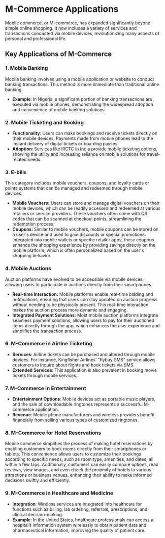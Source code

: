 # M-Commerce Applications

Mobile commerce, or M-commerce, has expanded significantly beyond simple online shopping. It now includes a variety of services and transactions conducted via mobile devices, revolutionizing many aspects of personal and professional life.

## Key Applications of M-Commerce

### 1. Mobile Banking

 Mobile banking involves using a mobile application or website to conduct banking transactions. This method is more immediate than traditional online banking.
- **Example**: In Nigeria, a significant portion of banking transactions are executed via mobile phones, demonstrating the widespread adoption and convenience of mobile banking solutions.

### 2. Mobile Ticketing and Booking

- **Functionality**: Users can make bookings and receive tickets directly on their mobile devices. Payments made from mobile phones lead to the instant delivery of digital tickets or boarding passes.
- **Adoption**: Services like IRCTC in India provide mobile ticketing options, showing the utility and increasing reliance on mobile solutions for travel-related needs.

### 3. E-bills

This category includes mobile vouchers, coupons, and loyalty cards or points systems that can be managed and redeemed through mobile devices.
- **Mobile Vouchers:** Users can store and manage digital vouchers on their mobile devices, which can be readily accessed and redeemed at various retailers or service providers. These vouchers often come with QR codes that can be scanned at checkout points, streamlining the redemption process.
- **Coupons:** Similar to mobile vouchers, mobile coupons can be stored on a user's device and used to gain discounts or special promotions. Integrated into mobile wallets or specific retailer apps, these coupons enhance the shopping experience by providing savings directly on the mobile platform, which is often personalized based on the user's shopping behavior.

### 4. Mobile Auctions

Auction platforms have evolved to be accessible via mobile devices, allowing users to participate in auctions directly from their smartphones.
- **Real-time Interaction:** Mobile platforms enable real-time bidding and notifications, ensuring that users can stay updated on auction progress without needing to be physically present. This real-time interaction makes the auction process more dynamic and engaging.
- **Integrated Payment Solutions:** Most mobile auction platforms integrate seamless payment solutions, allowing users to pay for their auctioned items directly through the app, which enhances the user experience and simplifies the transaction process.

### 6. M-Commerce in Airline Ticketing

- **Services**: Airline tickets can be purchased and altered through mobile devices. For instance, Kingfisher Airlines' "flybuy SMS" service allows customers to inquire about flights and book tickets via SMS.
- **Extended Services**: This application is also prevalent in booking movie tickets through mobile services.

### 7. M-Commerce in Entertainment

- **Entertainment Options**: Mobile devices act as portable music players, and the sale of downloadable ringtones represents a successful M-commerce application.
- **Revenue**: Mobile phone manufacturers and wireless providers benefit financially from selling various types of customized ringtones.

### 8. M-Commerce for Hotel Reservations


Mobile commerce simplifies the process of making hotel reservations by enabling customers to book rooms directly from their smartphones or tablets. This convenience allows users to customize their bookings according to specific needs, such as room type, amenities, and dates, all within a few taps. Additionally, customers can easily compare options, read reviews, view images, and even check the proximity of hotels to various attractions or business venues, enhancing their ability to make informed decisions swiftly and efficiently.
### 9. M-Commerce in Healthcare and Medicine

- **Integration**: Wireless services are integrated into healthcare for functions such as billing, lab ordering, referrals, prescriptions, and clinical decision-making.
- **Example**: In the United States, healthcare professionals can access a hospital’s information system wirelessly to obtain patient data and pharmaceutical information, improving the quality of patient care.

